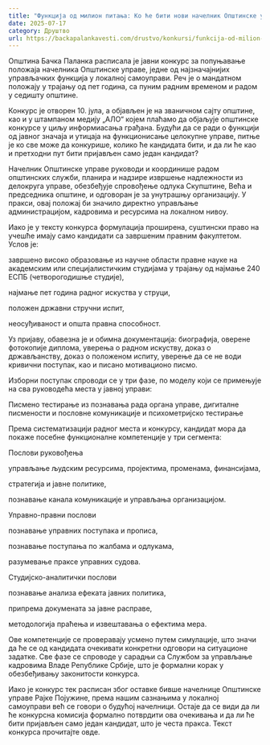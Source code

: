 ```yaml
---
title: "Функција од милион питања: Ко ће бити нови начелник Општинске управе?"
date: 2025-07-17
category: Друштво
url: https://backapalankavesti.com/drustvo/konkursi/funkcija-od-milion-pitanja-ko-ce-biti-novi-nacelnik-opstinske-uprave/
---
```


Општина Бачка Паланка расписала је јавни конкурс за попуњавање положаја начелника Општинске управе, једне од најзначајнијих управљачких функција у локалној самоуправи. Реч је о мандатном положају у трајању од пет година, са пуним радним временом и радом у седишту општине.

Конкурс је отворен 10. јула, а објављен је на званичном сајту општине, као и у штампаном медију „АЛО“ којем плаћамо да објаљује општинске конкурсе у циљу информиасања грађана. Будући да се ради о функцији од јавног значаја и утицаја на функционисање целокупне управе, питње је ко све може да конкурише, колико ће кандидата бити, и да ли ће као и претходни пут бити пријављен само један кандидат?

Начелник Општинске управе руководи и координише радом општинских служби, планира и надзире извршење надлежности из делокруга управе, обезбеђује спровођење одлука Скупштине, Већа и председника општине, и одговоран је за унутрашњу организацију. У пракси, овај положај би значило директно управљање администрацијом, кадровима и ресурсима на локалном нивоу.

Иако је у тексту конкурса формулација проширена, суштински право на учешће имају само кандидати са завршеним правним факултетом. Услов је:

завршено високо образовање из научне области правне науке на академским или специјалистичким студијама у трајању од најмање 240 ЕСПБ (четворогодишње студије),

најмање пет година радног искуства у струци,

положен државни стручни испит,

неосуђиваност и општа правна способност.

Уз пријаву, обавезна је и обимна документација: биографија, оверене фотокопије диплома, уверења о радном искуству, доказ о држављанству, доказ о положеном испиту, уверење да се не води кривични поступак, као и писано мотивационо писмо.

Изборни поступак спроводи се у три фазе, по моделу који се примењује на сва руководећа места у јавној управи:

Писмено тестирање из познавања рада органа управе, дигиталне писмености и пословне комуникације и психометријско тестирање

Према систематизацији радног места и конкурсу, кандидат мора да покаже посебне функционалне компетенције у три сегмента:

Послови руковођења

управљање људским ресурсима, пројектима, променама, финансијама,

стратегија и јавне политике,

познавање канала комуникације и управљања организацијом.

Управно-правни послови

познавање управних поступака и прописа,

познавање поступања по жалбама и одлукама,

разумевање праксе управних судова.

Студијско-аналитички послови

познавање анализа ефеката јавних политика,

припрема докумената за јавне расправе,

методологија праћења и извештавања о ефектима мера.

Ове компетенције се проверавају усмено путем симулације, што значи да ће се од кандидата очекивати конкретни одговори на ситуационе задатке. Све фазе се спроводе у сарадњи са Службом за управљање кадровима Владе Републике Србије, што је формални корак у обезбеђивању законитости конкурса.

Иако је конкурс тек расписан због оставке бивше начелнице Општинске управе Рајке Појужине, према нашим сазнањима у локалној самоуправи већ се говори о будућој начелници. Остaje да се види да ли ће конкурсна комисија формално потврдити ова очекивања и да ли ће бити пријављен само један кандидат, што је честа пракса. Текст конкурса прочитајте овде.
